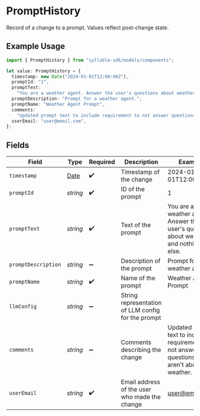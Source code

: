 # PromptHistory

Record of a change to a prompt. Values reflect post-change state.

## Example Usage

```typescript
import { PromptHistory } from "syllable-sdk/models/components";

let value: PromptHistory = {
  timestamp: new Date("2024-01-01T12:00:00Z"),
  promptId: "1",
  promptText:
    "You are a weather agent. Answer the user's questions about weather and nothing else.",
  promptDescription: "Prompt for a weather agent.",
  promptName: "Weather Agent Prompt",
  comments:
    "Updated prompt text to include requirement to not answer questions that aren't about weather.",
  userEmail: "user@email.com",
};
```

## Fields

| Field                                                                                         | Type                                                                                          | Required                                                                                      | Description                                                                                   | Example                                                                                       |
| --------------------------------------------------------------------------------------------- | --------------------------------------------------------------------------------------------- | --------------------------------------------------------------------------------------------- | --------------------------------------------------------------------------------------------- | --------------------------------------------------------------------------------------------- |
| `timestamp`                                                                                   | [Date](https://developer.mozilla.org/en-US/docs/Web/JavaScript/Reference/Global_Objects/Date) | :heavy_check_mark:                                                                            | Timestamp of the change                                                                       | 2024-01-01T12:00:00Z                                                                          |
| `promptId`                                                                                    | *string*                                                                                      | :heavy_check_mark:                                                                            | ID of the prompt                                                                              | 1                                                                                             |
| `promptText`                                                                                  | *string*                                                                                      | :heavy_check_mark:                                                                            | Text of the prompt                                                                            | You are a weather agent. Answer the user's questions about weather and nothing else.          |
| `promptDescription`                                                                           | *string*                                                                                      | :heavy_minus_sign:                                                                            | Description of the prompt                                                                     | Prompt for a weather agent.                                                                   |
| `promptName`                                                                                  | *string*                                                                                      | :heavy_check_mark:                                                                            | Name of the prompt                                                                            | Weather Agent Prompt                                                                          |
| `llmConfig`                                                                                   | *string*                                                                                      | :heavy_minus_sign:                                                                            | String representation of LLM config for the prompt                                            |                                                                                               |
| `comments`                                                                                    | *string*                                                                                      | :heavy_minus_sign:                                                                            | Comments describing the change                                                                | Updated prompt text to include requirement to not answer questions that aren't about weather. |
| `userEmail`                                                                                   | *string*                                                                                      | :heavy_check_mark:                                                                            | Email address of the user who made the change                                                 | user@email.com                                                                                |